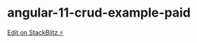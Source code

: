 # angular-11-crud-example-paid

[Edit on StackBlitz ⚡️](https://stackblitz.com/edit/angular-11-crud-example-paidrm)